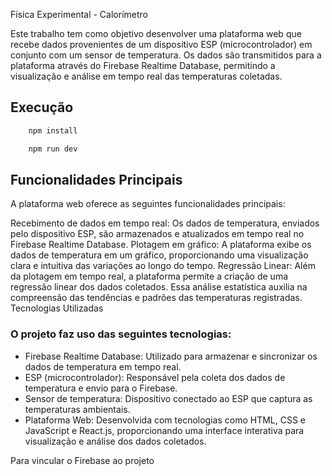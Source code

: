Física Experimental - Calorímetro

Este trabalho tem como objetivo desenvolver uma plataforma web que recebe dados provenientes de um dispositivo ESP (microcontrolador) em conjunto com um sensor de temperatura. Os dados são transmitidos para a plataforma através do Firebase Realtime Database, permitindo a visualização e análise em tempo real das temperaturas coletadas.


## Execução 


```sh
    npm install
```

```sh
    npm run dev
```



## Funcionalidades Principais
A plataforma web oferece as seguintes funcionalidades principais:

Recebimento de dados em tempo real: Os dados de temperatura, enviados pelo dispositivo ESP, são armazenados e atualizados em tempo real no Firebase Realtime Database.
Plotagem em gráfico: A plataforma exibe os dados de temperatura em um gráfico, proporcionando uma visualização clara e intuitiva das variações ao longo do tempo.
Regressão Linear: Além da plotagem em tempo real, a plataforma permite a criação de uma regressão linear dos dados coletados. Essa análise estatística auxilia na compreensão das tendências e padrões das temperaturas registradas.
Tecnologias Utilizadas

### O projeto faz uso das seguintes tecnologias:

- Firebase Realtime Database: Utilizado para armazenar e sincronizar os dados de temperatura em tempo real.
- ESP (microcontrolador): Responsável pela coleta dos dados de temperatura e envio para o Firebase.
- Sensor de temperatura: Dispositivo conectado ao ESP que captura as temperaturas ambientais.
- Plataforma Web: Desenvolvida com tecnologias como HTML, CSS e JavaScript e React.js, proporcionando uma interface interativa para visualização e análise dos dados coletados.

Para vincular o Firebase ao projeto
